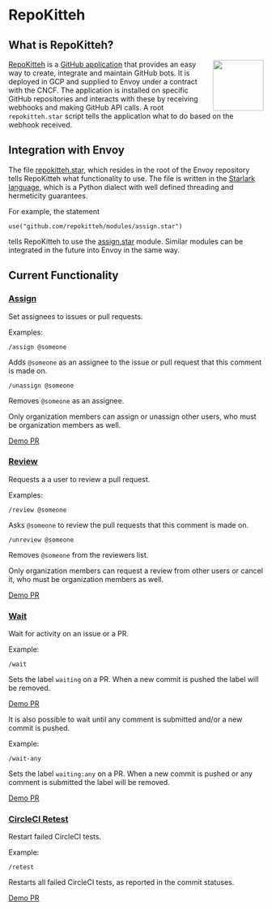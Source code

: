 # RepoKitteh

## What is RepoKitteh?

<img src="https://repokitteh.io/logo.svg" height="100" align="right">

[RepoKitteh](https://repokitteh.io) is a [GitHub application](https://developer.github.com/apps/) that provides an easy way to create, integrate and maintain GitHub bots. It is deployed in GCP and supplied to Envoy under a contract with the CNCF.
The application is installed on specific GitHub repositories and interacts with these by receiving webhooks and making GitHub API calls. A root `repokitteh.star` script tells the application what to do based on the webhook received.

## Integration with Envoy
The file [repokitteh.star](https://github.com/envoyproxy/envoy/blob/master/repokitteh.star), which resides in the root of the Envoy repository tells RepoKitteh what functionality to use. The file is written in the [Starlark language](https://github.com/bazelbuild/starlark/), which is a Python dialect with well defined threading and hermeticity guarantees.

For example, the statement
```
use("github.com/repokitteh/modules/assign.star")
```
tells RepoKitteh to use the [assign.star](https://github.com/repokitteh/modules/blob/master/assign.star) module.
Similar modules can be integrated in the future into Envoy in the same way.

## Current Functionality
### [Assign](https://github.com/repokitteh/modules/blob/master/assign.star)
Set assignees to issues or pull requests.

Examples:
```
/assign @someone
```
Adds `@someone` as an assignee to the issue or pull request that this comment is made on.

```
/unassign @someone
```
Removes `@someone` as an assignee.

Only organization members can assign or unassign other users, who must be organization members as well.

[Demo PR](https://github.com/envoyproxy/envoybot/pull/6)

### [Review](https://github.com/repokitteh/modules/blob/master/review.star)
Requests a a user to review a pull request.

Examples:
```
/review @someone
```
Asks `@someone` to review the pull requests that this comment is made on.

```
/unreview @someone
```
Removes `@someone` from the reviewers list.

Only organization members can request a review from other users or cancel it, who must be organization members as well.

[Demo PR](https://github.com/envoyproxy/envoybot/pull/7)

### [Wait](https://github.com/repokitteh/modules/blob/master/wait.star)
Wait for activity on an issue or a PR.

Example:
```
/wait
```
Sets the label `waiting` on a PR. When a new commit is pushed the label will be removed.

[Demo PR](https://github.com/envoyproxy/envoybot/pull/14)

It is also possible to wait until any comment is submitted and/or a new commit is pushed.

Example:
```
/wait-any
```
Sets the label `waiting:any` on a PR. When a new commit is pushed or any comment is submitted the label will be removed.

[Demo PR](https://github.com/envoyproxy/envoybot/pull/15)

### [CircleCI Retest](https://github.com/repokitteh/modules/blob/master/circleci.star)
Restart failed CircleCI tests.

Example:
```
/retest
```
Restarts all failed CircleCI tests, as reported in the commit statuses.

[Demo PR](https://github.com/envoyproxy/envoy/pull/5060#issuecomment-439285928)
